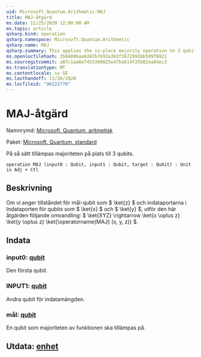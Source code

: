 ```yaml
---
uid: Microsoft.Quantum.Arithmetic.MAJ
title: MAJ-åtgärd
ms.date: 11/25/2020 12:00:00 AM
ms.topic: article
qsharp.kind: operation
qsharp.namespace: Microsoft.Quantum.Arithmetic
qsharp.name: MAJ
qsharp.summary: This applies the in-place majority operation to 3 qubits.
ms.openlocfilehash: 356689baa6d47b7b93a393f3672991bb589f6921
ms.sourcegitcommit: a87c1aa8e7453360025e47ba614f25b02ea84ec3
ms.translationtype: MT
ms.contentlocale: sv-SE
ms.lasthandoff: 11/26/2020
ms.locfileid: "96222770"
---
```

# <a name="maj-operation"></a>MAJ-åtgärd

Namnrymd: [Microsoft. Quantum. aritmetisk](xref:Microsoft.Quantum.Arithmetic)

Paket: [Microsoft. Quantum. standard](https://nuget.org/packages/Microsoft.Quantum.Standard)


På så sätt tillämpas majoriteten på plats till 3 qubits.

```qsharp
operation MAJ (input0 : Qubit, input1 : Qubit, target : Qubit) : Unit is Adj + Ctl
```


## <a name="description"></a>Beskrivning

Om vi anger tillståndet för mål-qubit som $ \ket{z} $ och indataportarna i Indataporten för qubits som $ \ket{x} $ och $ \ket{y} $, utför den här åtgärden följande omvandling: $ \ket{XYZ} \rightarrow \ket{x \oplus z} \ket{y \oplus z} \ket{\operatorname{MAJ} (x, y, z)} $.

## <a name="input"></a>Indata

### <a name="input0--qubit"></a>input0: [qubit](xref:microsoft.quantum.lang-ref.qubit)

Den första qubit.


### <a name="input1--qubit"></a>INPUT1: [qubit](xref:microsoft.quantum.lang-ref.qubit)

Andra qubit för indatamängden.


### <a name="target--qubit"></a>mål: [qubit](xref:microsoft.quantum.lang-ref.qubit)

En qubit som majoriteten av funktionen ska tillämpas på.



## <a name="output--unit"></a>Utdata: [enhet](xref:microsoft.quantum.lang-ref.unit)

